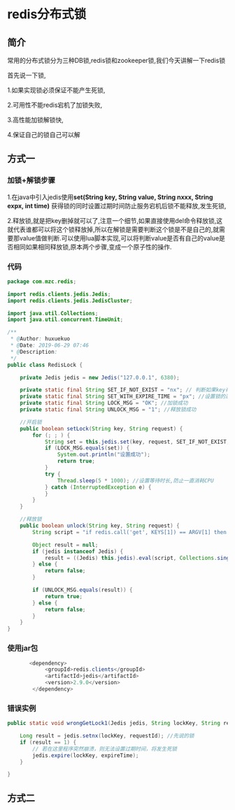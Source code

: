 # redis分布式锁



## 简介

常用的分布式锁分为三种DB锁,redis锁和zookeeper锁,我们今天讲解一下redis锁

首先说一下锁,

1.如果实现锁必须保证不能产生死锁,

2.可用性不能redis宕机了加锁失败,

3.高性能加锁解锁快,

4.保证自己的锁自己可以解

## 方式一



### 加锁+解锁步骤

1.在java中引入jedis使用**set(String key, String value, String nxxx, String expx, int time)** 获得锁的同时设置过期时间防止服务宕机后锁不能释放,发生死锁,

2.释放锁,就是把key删掉就可以了,注意一个细节,如果直接使用del命令释放锁,这就代表谁都可以将这个锁释放掉,所以在解锁是需要判断这个锁是不是自己的,就需要那value值做判断.可以使用lua脚本实现,可以将判断value是否有自己的value是否相同如果相同释放锁,原本两个步骤,变成一个原子性的操作.

### 代码

~~~ java
package com.mzc.redis;

import redis.clients.jedis.Jedis;
import redis.clients.jedis.JedisCluster;

import java.util.Collections;
import java.util.concurrent.TimeUnit;

/**
 * @Author: huxuekuo
 * @Date: 2019-06-29 07:46
 * @Description:
 */
public class RedisLock {

    private Jedis jedis = new Jedis("127.0.0.1", 6380);

    private static final String SET_IF_NOT_EXIST = "nx"; // 判断如果key存在则不做任何操作,锁不存在写入
    private static final String SET_WITH_EXPIRE_TIME = "px"; //设置锁的过期时间
    private static final String LOCK_MSG = "OK"; //加锁成功
    private static final String UNLOCK_MSG = "1"; //释放锁成功

    //开启锁
    public boolean setLock(String key, String request) {
        for (; ; ) {
            String set = this.jedis.set(key, request, SET_IF_NOT_EXIST, SET_WITH_EXPIRE_TIME, 10 * 1000);
            if (LOCK_MSG.equals(set)) {
                System.out.println("设置成功");
                return true;
            }
            try {
                Thread.sleep(5 * 1000); //设置等待时长,防止一直消耗CPU
            } catch (InterruptedException e) {
            }
        }
    }

    //释放锁
    public boolean unlock(String key, String request) {
        String script = "if redis.call('get', KEYS[1]) == ARGV[1] then return redis.call('del', KEYS[1]) else return 0 end";

        Object result = null;
        if (jedis instanceof Jedis) {
            result = ((Jedis) this.jedis).eval(script, Collections.singletonList(key), Collections.singletonList(request));
        } else {
            return false;
        }

        if (UNLOCK_MSG.equals(result)) {
            return true;
        } else {
            return false;
        }
    }
}

~~~

### 	使用jar包

~~~java
       <dependency>
            <groupId>redis.clients</groupId>
            <artifactId>jedis</artifactId>
            <version>2.9.0</version>
        </dependency>
~~~

### 	错误实例

~~~java
public static void wrongGetLock1(Jedis jedis, String lockKey, String requestId, int expireTime) {

    Long result = jedis.setnx(lockKey, requestId); //先说的锁
    if (result == 1) {
        // 若在这里程序突然崩溃，则无法设置过期时间，将发生死锁
        jedis.expire(lockKey, expireTime);
    }

}
~~~



## 方式二



